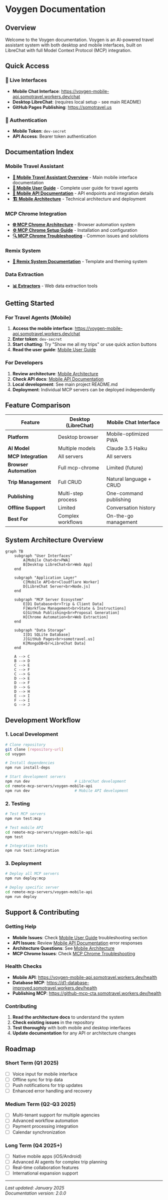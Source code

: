 # Voygen Documentation

## Overview

Welcome to the Voygen documentation. Voygen is an AI-powered travel assistant system with both desktop and mobile interfaces, built on LibreChat with full Model Context Protocol (MCP) integration.

## Quick Access

### 🚀 Live Interfaces
- **Mobile Chat Interface**: https://voygen-mobile-api.somotravel.workers.dev/chat
- **Desktop LibreChat**: (requires local setup - see main README)
- **GitHub Pages Publishing**: https://somotravel.us

### 🔐 Authentication
- **Mobile Token**: `dev-secret`
- **API Access**: Bearer token authentication

## Documentation Index

### Mobile Travel Assistant
- **[📱 Mobile Travel Assistant Overview](MOBILE_TRAVEL_ASSISTANT.md)** - Main mobile interface documentation
- **[📖 Mobile User Guide](MOBILE_USER_GUIDE.md)** - Complete user guide for travel agents
- **[🔧 Mobile API Documentation](MOBILE_API_DOCUMENTATION.md)** - API endpoints and integration details
- **[🏗️ Mobile Architecture](MOBILE_ARCHITECTURE.md)** - Technical architecture and deployment

### MCP Chrome Integration  
- **[🌐 MCP Chrome Architecture](MCP_CHROME_ARCHITECTURE.md)** - Browser automation system
- **[⚙️ MCP Chrome Setup Guide](MCP_CHROME_SETUP_GUIDE.md)** - Installation and configuration
- **[🔍 MCP Chrome Troubleshooting](MCP_CHROME_TROUBLESHOOTING.md)** - Common issues and solutions

### Remix System
- **[🎨 Remix System Documentation](REMIX_SYSTEM_DOCUMENTATION.md)** - Template and theming system

### Data Extraction
- **[📊 Extractors](EXTRACTORS.md)** - Web data extraction tools

## Getting Started

### For Travel Agents (Mobile)
1. **Access the mobile interface**: https://voygen-mobile-api.somotravel.workers.dev/chat
2. **Enter token**: `dev-secret`
3. **Start chatting**: Try "Show me all my trips" or use quick action buttons
4. **Read the user guide**: [Mobile User Guide](MOBILE_USER_GUIDE.md)

### For Developers
1. **Review architecture**: [Mobile Architecture](MOBILE_ARCHITECTURE.md)
2. **Check API docs**: [Mobile API Documentation](MOBILE_API_DOCUMENTATION.md)  
3. **Local development**: See main project README.md
4. **Deployment**: Individual MCP servers can be deployed independently

## Feature Comparison

| Feature | Desktop (LibreChat) | Mobile Chat Interface |
|---------|--------------------|-----------------------|
| **Platform** | Desktop browser | Mobile-optimized PWA |
| **AI Model** | Multiple models | Claude 3.5 Haiku |
| **MCP Integration** | All servers | All servers |
| **Browser Automation** | Full mcp-chrome | Limited (future) |
| **Trip Management** | Full CRUD | Natural language + CRUD |
| **Publishing** | Multi-step process | One-command publishing |
| **Offline Support** | Limited | Conversation history |
| **Best For** | Complex workflows | On-the-go management |

## System Architecture Overview

```mermaid
graph TB
    subgraph "User Interfaces"
        A[Mobile Chat<br>PWA]
        B[Desktop LibreChat<br>Web App]
    end
    
    subgraph "Application Layer"
        C[Mobile API<br>Cloudflare Worker]
        D[LibreChat Server<br>Node.js]
    end
    
    subgraph "MCP Server Ecosystem"
        E[D1 Database<br>Trip & Client Data]
        F[Workflow Management<br>State & Instructions]
        G[GitHub Publishing<br>Proposal Generation]
        H[Chrome Automation<br>Web Extraction]
    end
    
    subgraph "Data Storage"
        I[D1 SQLite Database]
        J[GitHub Pages<br>somotravel.us]
        K[MongoDB<br>LibreChat Data]
    end
    
    A --> C
    B --> D
    C --> E
    C --> F  
    C --> G
    D --> E
    D --> F
    D --> G
    D --> H
    E --> I
    F --> I
    G --> J
```

## Development Workflow

### 1. Local Development
```bash
# Clone repository
git clone [repository-url]
cd voygen

# Install dependencies
npm run install-deps

# Start development servers
npm run dev                    # LibreChat development
cd remote-mcp-servers/voygen-mobile-api
npm run dev                    # Mobile API development
```

### 2. Testing
```bash
# Test MCP servers
npm run test:mcp

# Test mobile API
cd remote-mcp-servers/voygen-mobile-api
npm test

# Integration tests
npm run test:integration
```

### 3. Deployment
```bash
# Deploy all MCP servers
npm run deploy:mcp

# Deploy specific server
cd remote-mcp-servers/voygen-mobile-api
npm run deploy
```

## Support & Contributing

### Getting Help
- **Mobile Issues**: Check [Mobile User Guide](MOBILE_USER_GUIDE.md) troubleshooting section
- **API Issues**: Review [Mobile API Documentation](MOBILE_API_DOCUMENTATION.md) error responses
- **Architecture Questions**: See [Mobile Architecture](MOBILE_ARCHITECTURE.md)
- **MCP Chrome Issues**: Check [MCP Chrome Troubleshooting](MCP_CHROME_TROUBLESHOOTING.md)

### Health Checks
- **Mobile API**: https://voygen-mobile-api.somotravel.workers.dev/health
- **Database MCP**: https://d1-database-improved.somotravel.workers.dev/health
- **Publishing MCP**: https://github-mcp-cta.somotravel.workers.dev/health

### Contributing
1. **Read the architecture docs** to understand the system
2. **Check existing issues** in the repository
3. **Test thoroughly** with both mobile and desktop interfaces
4. **Update documentation** for any API or architecture changes

## Roadmap

### Short Term (Q1 2025)
- [ ] Voice input for mobile interface
- [ ] Offline sync for trip data
- [ ] Push notifications for trip updates
- [ ] Enhanced error handling and recovery

### Medium Term (Q2-Q3 2025)
- [ ] Multi-tenant support for multiple agencies
- [ ] Advanced workflow automation
- [ ] Payment processing integration
- [ ] Calendar synchronization

### Long Term (Q4 2025+)
- [ ] Native mobile apps (iOS/Android)
- [ ] Advanced AI agents for complex trip planning
- [ ] Real-time collaboration features
- [ ] International expansion support

---

*Last updated: January 2025*  
*Documentation version: 2.0.0*